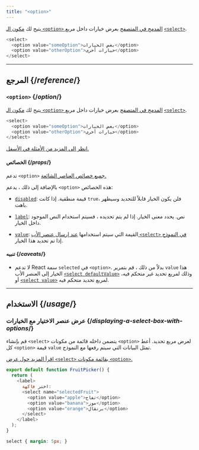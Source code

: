 ```yaml
---
title: "<option>"
---
```


<Intro>

يتيح لك [مكون الـ `<option>` المدمج في المتصفح](https://developer.mozilla.org/en-US/docs/Web/HTML/Element/option) بعرض خيارات داخل مربع [`<select>`](/reference/react-dom/components/select).

```js
<select>
  <option value="someOption">بعض الخيارات</option>
  <option value="otherOption">خيارات أخرى</option>
</select>
```

</Intro>

<InlineToc />

---

## المرجع {/*reference*/}

### `<option>` {/*option*/}

يتيح لك [مكون الـ `<option>` المدمج في المتصفح](https://developer.mozilla.org/en-US/docs/Web/HTML/Element/option) بعرض خيارات داخل مربع [`<select>`](/reference/react-dom/components/select).

```js
<select>
  <option value="someOption">بعض الخيارات</option>
  <option value="otherOption">خيارات أخرى</option>
</select>
```

[انظر الى المزيد من الأمثلة في الأسفل.](#usage)

#### الخصائص {/*props*/}

تدعم `<option>` [جميع خصائص العناصر الشائعة.](/reference/react-dom/components/common#props)

بالإضافة إلى ذلك ، يدعم `<option>` هذه الخصائص:

* [`disabled`](https://developer.mozilla.org/en-US/docs/Web/HTML/Element/option#disabled): قيمة منطقية. إذا كانت `true`، فلن يكون الخيار قابلاً للتحديد وسيظهر باهت.

* [`label`](https://developer.mozilla.org/en-US/docs/Web/HTML/Element/option#label): نص. يحدد معنى الخيار. إذا لم يتم تحديده ، فسيتم استخدام النص الموجود داخل الخيار.

* [`value`](https://developer.mozilla.org/en-US/docs/Web/HTML/Element/option#value): القيمة التي سيتم استخدامها [عند إرسال عنصر الأب `<select>` في النموذج](/reference/react-dom/components/select#reading-the-select-box-value-when-submitting-a-form) إذا تم تحديد هذا الخيار.

#### تنبيه {/*caveats*/}

* لا تدعم React سمة `selected` في `<option>`. بدلاً من ذلك ، قم بتمرير `value` هذا الخيار إلى العنصر الأب [`<select defaultValue>`](/reference/react-dom/components/select#providing-an-initially-selected-option)  وذلك لمربع تحديد غير متحكم فيه، أو [`<select value>`](/reference/react-dom/components/select#controlling-a-select-box-with-a-state-variable)  لمربع تحديد متحكم فيه.

---

## الاستخدام {/*usage*/}

### عرض عنصر الاختيار مع الخيارات {/*displaying-a-select-box-with-options*/}

قم بإنشاء `<select>` يتضمن داخله قائمة من مكونات `<option>` لعرض مربع تحديد. أعط كل `<option>` قيمة `value` تمثل البيانات التي سيتم رفعها مع النموذج.

[اقرأ المزيد حول عرض `<select>` بقائمة مكونات `<option>`.](/reference/react-dom/components/select)

<Sandpack>

```js
export default function FruitPicker() {
  return (
    <label>
      اختر فاكهة:
      <select name="selectedFruit">
        <option value="apple">تفاح</option>
        <option value="banana">موز</option>
        <option value="orange">برتقال</option>
      </select>
    </label>
  );
}
```

```css
select { margin: 5px; }
```

</Sandpack>
